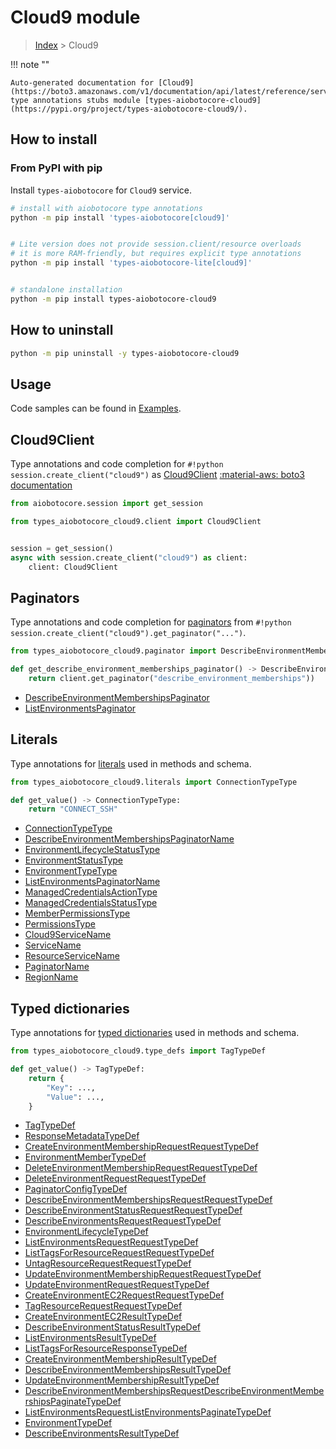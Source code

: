 # Cloud9 module

> [Index](../README.md) > Cloud9


!!! note ""

    Auto-generated documentation for [Cloud9](https://boto3.amazonaws.com/v1/documentation/api/latest/reference/services/cloud9.html#Cloud9)
    type annotations stubs module [types-aiobotocore-cloud9](https://pypi.org/project/types-aiobotocore-cloud9/).

## How to install



### From PyPI with pip

Install `types-aiobotocore` for `Cloud9` service.

```bash
# install with aiobotocore type annotations
python -m pip install 'types-aiobotocore[cloud9]'


# Lite version does not provide session.client/resource overloads
# it is more RAM-friendly, but requires explicit type annotations
python -m pip install 'types-aiobotocore-lite[cloud9]'


# standalone installation
python -m pip install types-aiobotocore-cloud9
```



## How to uninstall

```bash
python -m pip uninstall -y types-aiobotocore-cloud9
```

## Usage

Code samples can be found in [Examples](./usage.md).

## Cloud9Client

Type annotations and code completion for  `#!python session.create_client("cloud9")` as [Cloud9Client](./client.md)
[:material-aws: boto3 documentation](https://boto3.amazonaws.com/v1/documentation/api/latest/reference/services/cloud9.html#Cloud9.Client)

```python title="Usage example"
from aiobotocore.session import get_session

from types_aiobotocore_cloud9.client import Cloud9Client


session = get_session()
async with session.create_client("cloud9") as client:
    client: Cloud9Client
```


## Paginators

Type annotations and code completion for
[paginators](./paginators.md)
from `#!python session.create_client("cloud9").get_paginator("...")`.

```python title="Usage example"
from types_aiobotocore_cloud9.paginator import DescribeEnvironmentMembershipsPaginator

def get_describe_environment_memberships_paginator() -> DescribeEnvironmentMembershipsPaginator:
    return client.get_paginator("describe_environment_memberships"))
```

- [DescribeEnvironmentMembershipsPaginator](./paginators.md#describeenvironmentmembershipspaginator)
- [ListEnvironmentsPaginator](./paginators.md#listenvironmentspaginator)








## Literals

Type annotations for [literals](./literals.md) used in methods and schema.

```python title="Usage example"
from types_aiobotocore_cloud9.literals import ConnectionTypeType

def get_value() -> ConnectionTypeType:
    return "CONNECT_SSH"
```

- [ConnectionTypeType](./literals.md#connectiontypetype)
- [DescribeEnvironmentMembershipsPaginatorName](./literals.md#describeenvironmentmembershipspaginatorname)
- [EnvironmentLifecycleStatusType](./literals.md#environmentlifecyclestatustype)
- [EnvironmentStatusType](./literals.md#environmentstatustype)
- [EnvironmentTypeType](./literals.md#environmenttypetype)
- [ListEnvironmentsPaginatorName](./literals.md#listenvironmentspaginatorname)
- [ManagedCredentialsActionType](./literals.md#managedcredentialsactiontype)
- [ManagedCredentialsStatusType](./literals.md#managedcredentialsstatustype)
- [MemberPermissionsType](./literals.md#memberpermissionstype)
- [PermissionsType](./literals.md#permissionstype)
- [Cloud9ServiceName](./literals.md#cloud9servicename)
- [ServiceName](./literals.md#servicename)
- [ResourceServiceName](./literals.md#resourceservicename)
- [PaginatorName](./literals.md#paginatorname)
- [RegionName](./literals.md#regionname)




## Typed dictionaries

Type annotations for [typed dictionaries](./type_defs.md) used in methods and schema.

```python title="Usage example"
from types_aiobotocore_cloud9.type_defs import TagTypeDef

def get_value() -> TagTypeDef:
    return {
        "Key": ...,
        "Value": ...,
    }
```

- [TagTypeDef](./type_defs.md#tagtypedef)
- [ResponseMetadataTypeDef](./type_defs.md#responsemetadatatypedef)
- [CreateEnvironmentMembershipRequestRequestTypeDef](./type_defs.md#createenvironmentmembershiprequestrequesttypedef)
- [EnvironmentMemberTypeDef](./type_defs.md#environmentmembertypedef)
- [DeleteEnvironmentMembershipRequestRequestTypeDef](./type_defs.md#deleteenvironmentmembershiprequestrequesttypedef)
- [DeleteEnvironmentRequestRequestTypeDef](./type_defs.md#deleteenvironmentrequestrequesttypedef)
- [PaginatorConfigTypeDef](./type_defs.md#paginatorconfigtypedef)
- [DescribeEnvironmentMembershipsRequestRequestTypeDef](./type_defs.md#describeenvironmentmembershipsrequestrequesttypedef)
- [DescribeEnvironmentStatusRequestRequestTypeDef](./type_defs.md#describeenvironmentstatusrequestrequesttypedef)
- [DescribeEnvironmentsRequestRequestTypeDef](./type_defs.md#describeenvironmentsrequestrequesttypedef)
- [EnvironmentLifecycleTypeDef](./type_defs.md#environmentlifecycletypedef)
- [ListEnvironmentsRequestRequestTypeDef](./type_defs.md#listenvironmentsrequestrequesttypedef)
- [ListTagsForResourceRequestRequestTypeDef](./type_defs.md#listtagsforresourcerequestrequesttypedef)
- [UntagResourceRequestRequestTypeDef](./type_defs.md#untagresourcerequestrequesttypedef)
- [UpdateEnvironmentMembershipRequestRequestTypeDef](./type_defs.md#updateenvironmentmembershiprequestrequesttypedef)
- [UpdateEnvironmentRequestRequestTypeDef](./type_defs.md#updateenvironmentrequestrequesttypedef)
- [CreateEnvironmentEC2RequestRequestTypeDef](./type_defs.md#createenvironmentec2requestrequesttypedef)
- [TagResourceRequestRequestTypeDef](./type_defs.md#tagresourcerequestrequesttypedef)
- [CreateEnvironmentEC2ResultTypeDef](./type_defs.md#createenvironmentec2resulttypedef)
- [DescribeEnvironmentStatusResultTypeDef](./type_defs.md#describeenvironmentstatusresulttypedef)
- [ListEnvironmentsResultTypeDef](./type_defs.md#listenvironmentsresulttypedef)
- [ListTagsForResourceResponseTypeDef](./type_defs.md#listtagsforresourceresponsetypedef)
- [CreateEnvironmentMembershipResultTypeDef](./type_defs.md#createenvironmentmembershipresulttypedef)
- [DescribeEnvironmentMembershipsResultTypeDef](./type_defs.md#describeenvironmentmembershipsresulttypedef)
- [UpdateEnvironmentMembershipResultTypeDef](./type_defs.md#updateenvironmentmembershipresulttypedef)
- [DescribeEnvironmentMembershipsRequestDescribeEnvironmentMembershipsPaginateTypeDef](./type_defs.md#describeenvironmentmembershipsrequestdescribeenvironmentmembershipspaginatetypedef)
- [ListEnvironmentsRequestListEnvironmentsPaginateTypeDef](./type_defs.md#listenvironmentsrequestlistenvironmentspaginatetypedef)
- [EnvironmentTypeDef](./type_defs.md#environmenttypedef)
- [DescribeEnvironmentsResultTypeDef](./type_defs.md#describeenvironmentsresulttypedef)

